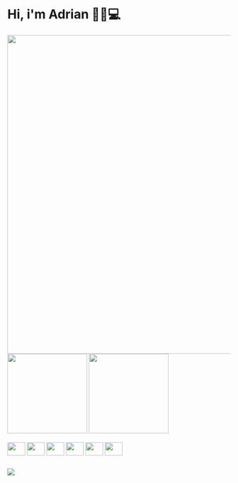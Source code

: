 # Hi, i'm Adrian 👋😁💻

<img src="https://user-images.githubusercontent.com/57725998/159099925-a4debfc5-a0d6-4a3c-8c8c-47912a16ad49.jpeg" height="720" width="1280" />

<div>
  <img src="https://github-readme-stats.vercel.app/api?username=adrianmedeiros00&show_icons=true&theme=dark" height='180em' />
  <img src="https://github-readme-stats.vercel.app/api/top-langs/?username=adrianmedeiros00&layout=compact&theme=dark" height="180em" />
</div>

<div style="display: inline_block"><br>
  <img align="center" height="30" width="40" src="https://cdn.jsdelivr.net/gh/devicons/devicon/icons/css3/css3-original-wordmark.svg" />
  <img align="center" height="30" width="40" src="https://cdn.jsdelivr.net/gh/devicons/devicon/icons/html5/html5-original-wordmark.svg" />
  <img align="center" height="30" width="40" src="https://cdn.jsdelivr.net/gh/devicons/devicon/icons/javascript/javascript-original.svg" />
  <img align="center" height="30" width="40"  src="https://cdn.jsdelivr.net/gh/devicons/devicon/icons/nodejs/nodejs-original.svg" />
  <img align="center" height="30" width="40" src="https://cdn.jsdelivr.net/gh/devicons/devicon/icons/react/react-original.svg" />
  <img align="center" height="30" width="40" src="https://cdn.jsdelivr.net/gh/devicons/devicon/icons/typescript/typescript-original.svg" />
</div>

##  
<div>
  <a href="instagram.com/adrianmdeiros/" >
    <img src="https://img.shields.io/badge/Instagram-E4405F?style=for-the-badge&logo=instagram&logoColor=white" />
  </a>
</div>

